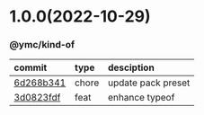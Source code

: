 <a name="1.0.0"></a>
# 1.0.0(2022-10-29)
### @ymc/kind-of
commit|type|desciption
:----|:----|:----
[6d268b341](https://github.com/ymc-github/js-idea/commit/36d268b34169b1fa0c73b51fd6e126a59cdb620e)|chore|update pack preset
[3d0823fdf](https://github.com/ymc-github/js-idea/commit/73d0823fdf0d3cbde8a555333c52efe99d0f5727)|feat|enhance typeof